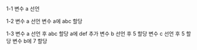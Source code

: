 1-1
변수 a 선언

1-2
변수 a 선언
변수 a에 abc 할당

1-3
변수 a 선언 후 abc 할당
a에 def 추가
변수 b 선언 후 5 할당
변수 c 선언 후 5 할당
변수 b에 7 할당

